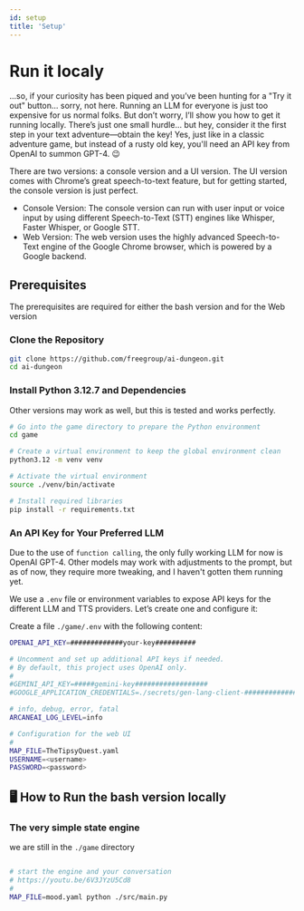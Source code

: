 ```yaml
---
id: setup
title: 'Setup'
---
```


# Run it localy
...so, if your curiosity has been piqued and you’ve been hunting for a <span class="color">"Try it out"</span> button... sorry, not here. Running an LLM for everyone is just too expensive for us normal folks. But don’t worry, I’ll show you how to get it running locally. There’s just one small hurdle... but hey, consider it the first step in your text adventure—obtain the key! Yes, just like in a classic adventure game, but instead of a rusty old key, you'll need an API key from OpenAI to summon GPT-4. 😉

There are two versions: a console version and a UI version. The UI version comes with Chrome’s great speech-to-text feature, but for getting started, the console version is just perfect.



- <span class="color">Console Version</span>: The console version can run with user input or voice input by using different Speech-to-Text (STT) engines like Whisper, Faster Whisper, or Google STT.
- <span class="color">Web Version</span>: The web version uses the highly advanced Speech-to-Text engine of the Google Chrome browser, which is powered by a Google backend.


## Prerequisites
The prerequisites are required for either the bash version and for the Web version

### Clone the Repository

```bash
git clone https://github.com/freegroup/ai-dungeon.git
cd ai-dungeon

```

### Install Python 3.12.7 and Dependencies

Other versions may work as well, but this is tested and works perfectly.

```bash
# Go into the game directory to prepare the Python environment
cd game 

# Create a virtual environment to keep the global environment clean
python3.12 -m venv venv 

# Activate the virtual environment
source ./venv/bin/activate  

# Install required libraries
pip install -r requirements.txt
```

### An API Key for Your Preferred LLM

Due to the use of `function calling`, the only fully working LLM for now is OpenAI GPT-4. Other models may work with adjustments to the prompt, but as of now, they require more tweaking, and I haven't gotten them running yet.

We use a `.env` file or environment variables to expose API keys for the different LLM and TTS providers. Let’s create one and configure it:

Create a file `./game/.env` with the following content:

```bash
OPENAI_API_KEY=#############your-key##########

# Uncomment and set up additional API keys if needed.
# By default, this project uses OpenAI only.
#
#GEMINI_API_KEY=#####gemini-key##################
#GOOGLE_APPLICATION_CREDENTIALS=./secrets/gen-lang-client-#############.json

# info, debug, error, fatal
ARCANEAI_LOG_LEVEL=info

# Configuration for the web UI
#
MAP_FILE=TheTipsyQuest.yaml
USERNAME=<username>
PASSWORD=<password>

```


## 🖥️ How to Run the bash version locally

### The very simple state engine
we are still in the `./game` directory

```sh

# start the engine and your conversation
# https://youtu.be/6V3JYzU5Cd8
#
MAP_FILE=mood.yaml python ./src/main.py

```